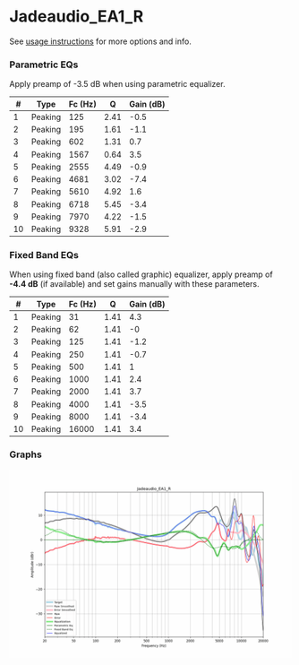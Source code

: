 # Jadeaudio_EA1_R
See [usage instructions](https://github.com/jaakkopasanen/AutoEq#usage) for more options and info.

### Parametric EQs
Apply preamp of -3.5 dB when using parametric equalizer.

|   # | Type    |   Fc (Hz) |    Q |   Gain (dB) |
|-----|---------|-----------|------|-------------|
|   1 | Peaking |       125 | 2.41 |        -0.5 |
|   2 | Peaking |       195 | 1.61 |        -1.1 |
|   3 | Peaking |       602 | 1.31 |         0.7 |
|   4 | Peaking |      1567 | 0.64 |         3.5 |
|   5 | Peaking |      2555 | 4.49 |        -0.9 |
|   6 | Peaking |      4681 | 3.02 |        -7.4 |
|   7 | Peaking |      5610 | 4.92 |         1.6 |
|   8 | Peaking |      6718 | 5.45 |        -3.4 |
|   9 | Peaking |      7970 | 4.22 |        -1.5 |
|  10 | Peaking |      9328 | 5.91 |        -2.9 |

### Fixed Band EQs
When using fixed band (also called graphic) equalizer, apply preamp of **-4.4 dB** (if available) and set gains manually with these parameters.

|   # | Type    |   Fc (Hz) |    Q |   Gain (dB) |
|-----|---------|-----------|------|-------------|
|   1 | Peaking |        31 | 1.41 |         4.3 |
|   2 | Peaking |        62 | 1.41 |        -0   |
|   3 | Peaking |       125 | 1.41 |        -1.2 |
|   4 | Peaking |       250 | 1.41 |        -0.7 |
|   5 | Peaking |       500 | 1.41 |         1   |
|   6 | Peaking |      1000 | 1.41 |         2.4 |
|   7 | Peaking |      2000 | 1.41 |         3.7 |
|   8 | Peaking |      4000 | 1.41 |        -3.5 |
|   9 | Peaking |      8000 | 1.41 |        -3.4 |
|  10 | Peaking |     16000 | 1.41 |         3.4 |

### Graphs
![](./Jadeaudio_EA1_R.png)
